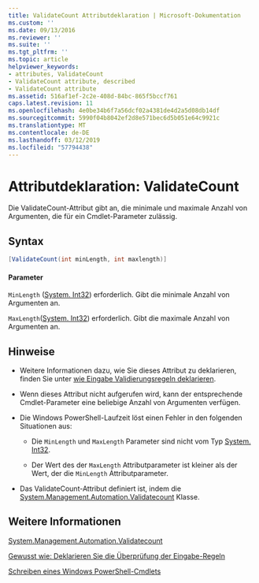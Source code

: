 ```yaml
---
title: ValidateCount Attributdeklaration | Microsoft-Dokumentation
ms.custom: ''
ms.date: 09/13/2016
ms.reviewer: ''
ms.suite: ''
ms.tgt_pltfrm: ''
ms.topic: article
helpviewer_keywords:
- attributes, ValidateCount
- ValidateCount attribute, described
- ValidateCount attribute
ms.assetid: 516af1ef-2c2e-408d-84bc-865f5bccf761
caps.latest.revision: 11
ms.openlocfilehash: 4e0be34b6f7a56dcf02a4381de4d2a5d08db14df
ms.sourcegitcommit: 5990f04b8042ef2d8e571bec6d5b051e64c9921c
ms.translationtype: MT
ms.contentlocale: de-DE
ms.lasthandoff: 03/12/2019
ms.locfileid: "57794438"
---
```

# <a name="validatecount-attribute-declaration"></a>Attributdeklaration: ValidateCount

Die ValidateCount-Attribut gibt an, die minimale und maximale Anzahl von Argumenten, die für ein Cmdlet-Parameter zulässig.

## <a name="syntax"></a>Syntax

```csharp
[ValidateCount(int minLength, int maxlength)]
```

#### <a name="parameters"></a>Parameter

`MinLength` ([System. Int32](/dotnet/api/System.Int32)) erforderlich. Gibt die minimale Anzahl von Argumenten an.

`MaxLength`([System. Int32](/dotnet/api/System.Int32)) erforderlich. Gibt die maximale Anzahl von Argumenten an.

## <a name="remarks"></a>Hinweise

- Weitere Informationen dazu, wie Sie dieses Attribut zu deklarieren, finden Sie unter [wie Eingabe Validierungsregeln deklarieren](http://msdn.microsoft.com/en-us/544c2100-62ba-4be4-b2a2-cc0d4e4fc45b).

- Wenn dieses Attribut nicht aufgerufen wird, kann der entsprechende Cmdlet-Parameter eine beliebige Anzahl von Argumenten verfügen.

- Die Windows PowerShell-Laufzeit löst einen Fehler in den folgenden Situationen aus:

    - Die `MinLength` und `MaxLength` Parameter sind nicht vom Typ [System. Int32](/dotnet/api/System.Int32).

    - Der Wert des der `MaxLength` Attributparameter ist kleiner als der Wert, der die `MinLength` Attributparameter.

- Das ValidateCount-Attribut definiert ist, indem die [System.Management.Automation.Validatecount](/dotnet/api/System.Management.Automation.ValidateCount) Klasse.

## <a name="see-also"></a>Weitere Informationen

[System.Management.Automation.Validatecount](/dotnet/api/System.Management.Automation.ValidateCount)

[Gewusst wie: Deklarieren Sie die Überprüfung der Eingabe-Regeln](http://msdn.microsoft.com/en-us/544c2100-62ba-4be4-b2a2-cc0d4e4fc45b)

[Schreiben eines Windows PowerShell-Cmdlets](./writing-a-windows-powershell-cmdlet.md)
